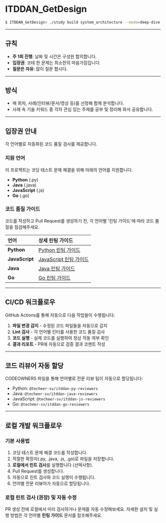 # ITDDAN_GetDesign
```bash
$ ITDDAN_GetDesign> ./study build system_architecture --mode=deep-dive --source=realworld
```
---
## 규칙
* **주 1회 진행**: 날짜 및 시간은 구성원 합의합니다.
* **입장권**: 코테 한 문제는 최소한의 마음가짐입니다.
* **질문은 자유**: 많이 질문 합시다.

---
## 방식
* 매 회차, 사례(인터뷰/문서/영상 등)를 선정해 함께 분석합니다.
* 사례 속 기술 키워드 중 각자 관심 있는 주제를 공부 및 정리해 와서 공유합니다.
----

## 입장권 안내
각 언어별로 자동화된 코드 품질 검사를 제공합니다.

### 지원 언어
이 프로젝트는 코딩 테스트 문제 해결을 위해 아래의 언어를 지원합니다.
- **Python** (.py)
- **Java** (.java)
- **JavaScript** (.js)
- **Go** (.go)

### 코드 품질 가이드
코드를 작성하고 Pull Request를 생성하기 전, 각 언어별 '린팅 가이드'에 따라 코드 품질을 점검해주세요.

| 언어             | 상세 린팅 가이드                                         |
|:---------------|:--------------------------------------------------|
| **Python**     | [Python 린팅 가이드](./docs/LINTING_PYTHON.md)         |
| **JavaScript** | [JavaScript 린팅 가이드](./docs/LINTING_JAVASCRIPT.md) |
| **Java**       | [Java 린팅 가이드](./docs/LINTING_JAVA.md)             |
| **Go**         | [Go 린팅 가이드](./docs/LINTING_GO.md)                 |

-----

## CI/CD 워크플로우

GitHub Actions를 통해 자동으로 다음 작업들이 수행됩니다:

1.  **파일 변경 감지** - 수정된 코드 파일들을 자동으로 감지
2.  **Lint 검사** - 각 언어별 린터를 사용한 코드 품질 검사
3.  **코드 실행** - 실제 코드를 실행하여 정상 작동 여부 확인
4.  **결과 리포트** - PR에 자동으로 검증 결과 코멘트 작성

-----

## 코드 리뷰어 자동 할당

CODEOWNERS 파일을 통해 언어별로 전문 리뷰 팀이 자동으로 할당됩니다:

* Python: `@techeer-sv/itddan-py-reviewers`
* Java: `@techeer-sv/itddan-java-reviewers`
* JavaScript: `@techeer-sv/itddan-js-reviewers`
* Go: `@techeer-sv/itddan-go-reviewers`

-----

## 로컬 개발 워크플로우

### 기본 사용법

1.  코딩 테스트 문제 해결 코드를 작성합니다.
2.  적절한 확장자(.py, .java, .js, .go)로 파일을 저장합니다.
3.  **로컬에서 린트 검사**를 실행합니다 (선택사항).
4.  Pull Request를 생성합니다.
5.  자동으로 린트 검사와 코드 실행이 수행됩니다.
6.  언어별 전문 리뷰어가 자동으로 할당됩니다.

### 로컬 린트 검사 (권장) 및 자동 수정

PR 생성 전에 로컬에서 미리 검사하거나 문제를 자동 수정해보세요. 자세한 설치 및 실행 방법은 각 언어별 **린팅 가이드** 문서를 참조해주세요.
